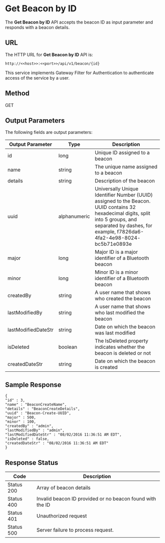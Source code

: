 
# Get Beacon by ID

The **Get Beacon by ID** API accepts the beacon ID as input parameter and responds with a beacon details.

## URL

The HTTP URL for **Get Beacon by ID** API is:

```
http://<<host>>:<<port>>/api/v1/beacon/{id}
```

This service implements Gateway Filter for Authentication to authenticate access of the service by a user.

## Method

GET

## Output Parameters

The following fields are output parameters:

| Output Parameter    | Type         | Description                                                                                                                                                                                               |
| ------------------- | ------------ | --------------------------------------------------------------------------------------------------------------------------------------------------------------------------------------------------------- |
| id                  | long         | Unique ID assigned to a beacon                                                                                                                                                                            |
| name                | string       | The unique name assigned to a beacon                                                                                                                                                                      |
| details             | string       | Description of the beacon                                                                                                                                                                                 |
| uuid                | alphanumeric | Universally Unique Identifier Number (UUID) assigned to the Beacon. UUID contains 32 hexadecimal digits, split into 5 groups, and separated by dashes, for example, f7826da6-4fa2-4e98-8024- bc5b71e0893e |
| major               | long         | Major ID is a major identifier of a Bluetooth beacon                                                                                                                                                      |
| minor               | long         | Minor ID is a minor identifier of a Bluetooth beacon                                                                                                                                                      |
| createdBy           | string       | A user name that shows who created the beacon                                                                                                                                                             |
| lastModifiedBy      | string       | A user name that shows who last modified the beacon                                                                                                                                                       |
| lastModifiedDateStr | string       | Date on which the beacon was last modified                                                                                                                                                                |
| isDeleted           | boolean      | The IsDeleted property indicates whether the beacon is deleted or not                                                                                                                                     |
| createdDateStr      | string       | Date on which the beacon is created                                                                                                                                                                       |

## Sample Response

```
{
"id" : 3,
"name" : "BeaconCreateName",
"details" : "BeaconCreateDetails",
"uuid" : "Beacon-Create-UUID",
"major" : 500,
"minor" : 100,
"createdBy" : "admin",
"lastModifiedBy" : "admin",
"lastModifiedDateStr" : "08/02/2016 11:36:51 AM EDT",
"isDeleted" : false,
"createdDateStr" : "08/02/2016 11:36:51 AM EDT"
}
```

## Response Status

| Code       | Description                                               |
| ---------- | --------------------------------------------------------- |
| Status 200 | Array of beacon details                                   |
| Status 400 | Invalid beacon ID provided or no beacon found with the ID |
| Status 401 | Unauthorized request                                      |
| Status 500 | Server failure to process request.                        |
